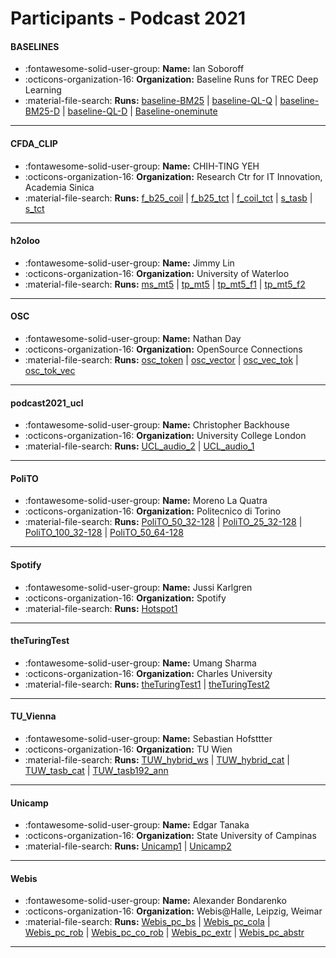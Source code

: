 # Participants - Podcast 2021 

#### BASELINES
 - :fontawesome-solid-user-group: **Name:** Ian Soboroff
 - :octicons-organization-16: **Organization:** Baseline Runs for TREC Deep Learning
 - :material-file-search: **Runs:** [baseline-BM25](./runs.md#baseline-bm25) | [baseline-QL-Q](./runs.md#baseline-ql-q) | [baseline-BM25-D](./runs.md#baseline-bm25-d) | [baseline-QL-D](./runs.md#baseline-ql-d) | [Baseline-oneminute](./runs.md#baseline-oneminute)

---
#### CFDA_CLIP
 - :fontawesome-solid-user-group: **Name:** CHIH-TING YEH
 - :octicons-organization-16: **Organization:** Research Ctr for IT Innovation, Academia Sinica
 - :material-file-search: **Runs:** [f_b25_coil](./runs.md#f_b25_coil) | [f_b25_tct](./runs.md#f_b25_tct) | [f_coil_tct](./runs.md#f_coil_tct) | [s_tasb](./runs.md#s_tasb) | [s_tct](./runs.md#s_tct)

---
#### h2oloo
 - :fontawesome-solid-user-group: **Name:** Jimmy Lin
 - :octicons-organization-16: **Organization:** University of Waterloo
 - :material-file-search: **Runs:** [ms_mt5](./runs.md#ms_mt5) | [tp_mt5](./runs.md#tp_mt5) | [tp_mt5_f1](./runs.md#tp_mt5_f1) | [tp_mt5_f2](./runs.md#tp_mt5_f2)

---
#### OSC
 - :fontawesome-solid-user-group: **Name:** Nathan Day
 - :octicons-organization-16: **Organization:** OpenSource Connections
 - :material-file-search: **Runs:** [osc_token](./runs.md#osc_token) | [osc_vector](./runs.md#osc_vector) | [osc_vec_tok](./runs.md#osc_vec_tok) | [osc_tok_vec](./runs.md#osc_tok_vec)

---
#### podcast2021_ucl
 - :fontawesome-solid-user-group: **Name:** Christopher Backhouse
 - :octicons-organization-16: **Organization:** University College London
 - :material-file-search: **Runs:** [UCL_audio_2](./runs.md#ucl_audio_2) | [UCL_audio_1](./runs.md#ucl_audio_1)

---
#### PoliTO
 - :fontawesome-solid-user-group: **Name:** Moreno La Quatra
 - :octicons-organization-16: **Organization:** Politecnico di Torino
 - :material-file-search: **Runs:** [PoliTO_50_32-128](./runs.md#polito_50_32-128) | [PoliTO_25_32-128](./runs.md#polito_25_32-128) | [PoliTO_100_32-128](./runs.md#polito_100_32-128) | [PoliTO_50_64-128](./runs.md#polito_50_64-128)

---
#### Spotify
 - :fontawesome-solid-user-group: **Name:** Jussi Karlgren
 - :octicons-organization-16: **Organization:** Spotify
 - :material-file-search: **Runs:** [Hotspot1](./runs.md#hotspot1)

---
#### theTuringTest
 - :fontawesome-solid-user-group: **Name:** Umang Sharma
 - :octicons-organization-16: **Organization:** Charles University 
 - :material-file-search: **Runs:** [theTuringTest1](./runs.md#theturingtest1) | [theTuringTest2](./runs.md#theturingtest2)

---
#### TU_Vienna
 - :fontawesome-solid-user-group: **Name:** Sebastian Hofsttter
 - :octicons-organization-16: **Organization:** TU Wien
 - :material-file-search: **Runs:** [TUW_hybrid_ws](./runs.md#tuw_hybrid_ws) | [TUW_hybrid_cat](./runs.md#tuw_hybrid_cat) | [TUW_tasb_cat](./runs.md#tuw_tasb_cat) | [TUW_tasb192_ann](./runs.md#tuw_tasb192_ann)

---
#### Unicamp
 - :fontawesome-solid-user-group: **Name:** Edgar Tanaka
 - :octicons-organization-16: **Organization:** State University of Campinas
 - :material-file-search: **Runs:** [Unicamp1](./runs.md#unicamp1) | [Unicamp2](./runs.md#unicamp2)

---
#### Webis
 - :fontawesome-solid-user-group: **Name:** Alexander Bondarenko
 - :octicons-organization-16: **Organization:** Webis@Halle, Leipzig, Weimar
 - :material-file-search: **Runs:** [Webis_pc_bs](./runs.md#webis_pc_bs) | [Webis_pc_cola](./runs.md#webis_pc_cola) | [Webis_pc_rob](./runs.md#webis_pc_rob) | [Webis_pc_co_rob](./runs.md#webis_pc_co_rob) | [Webis_pc_extr](./runs.md#webis_pc_extr) | [Webis_pc_abstr](./runs.md#webis_pc_abstr)

---
